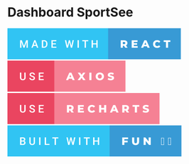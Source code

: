 # Dashboard SportSee
<p><img src='./frontend/src/assets/svg/made-with-react.svg' /> <img src='./frontend/src/assets/svg/use-axios.svg' /> <img src='./frontend/src/assets/svg/use-recharts.svg' /> <img src='./frontend/src/assets/svg/built-with-fun.svg' /> </p> 
